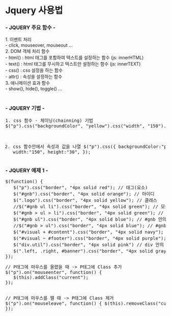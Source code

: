 <h1>Jquery 사용법</h1>
<h3>- JQUERY 주요 함수 -</h3>
1. 이벤트 처리<br>
- click, mouseover, mouseout ...<br>
2. DOM 객체 처리 함수<br>
- html() : html 태그를 포함하여 텍스트를 설정하는 함수 (js: innerHTML)<br>
- text() : html 태그를 무시하고 텍스트만 설정하는 함수 (js: innerTEXT)<br>
- css() : css 설정을 하는 함수<br>
- attr() : 속성을 설정하는 함수<br>
3. 애니메이션 효과 함수<br>
- show(), hide(), toggle() ...<br>
   <br>
<h3>- JQUERY 기법 -</h3>
<pre>
1. css 함수 - 체이닝(chainning) 기법
$("p").css("backgroundColor", "yellow").css("width", "150").css("height", "30");

2. css 함수안에서 속성과 값을 나열
$("p").css({
    backgroundColor:"pink",
    width:"150",
    height:"30",
});</pre>

<h3>- JQUERY 예제 1 -</h3>
<pre>
$(function() {
   $("p").css("border", "4px solid red"); // 태그(요소)
   $("#gnb").css("border", "4px solid orange"); // 아이디
   $(".logo").css("border", "4px solid yellow"); // 클래스
   //$("#gnb ul li").css("border", "4px solid green"); // 모든 자식 li
   $("#gnb > ul > li").css("border", "4px solid green"); // ul의 바로 밑의 자식 li
   $("#gnb ul").css("border", "4px solid blue"); // #gnb 안의 모든 ul
   //$("#gnb > ul").css("border", "4px solid blue"); // #gnb 의 첫번째 자식 ul
   $("#visual + #content").css("border", "4px solid navy"); // #visual 바로 인접 형제인 #content
   $("#visual ~ #footer").css("border", "4px solid purple"); // #visual의 다음 형제인 #footer
   $("div.util").css("border", "4px solid pink") // div 안의 .util
   $(".left, .right, #banner").css("border", "4px solid gray") // 개별 요소
});</pre>
<pre>
// P태그에 마우스를 올렸을 때 -> P태그에 Class 추가
$("p").on("mouseenter", function() {
   $(this).addClass("current");
});

// P태그에 마우스를 뗄 때 -> P태그에 Class 제거
$("p").on("mouseleave", function() {
   $(this).removeClass("current");
});


</pre>

